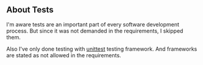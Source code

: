 ## About Tests

I'm aware tests are an important part of every software development process. But since it was not demanded in the requirements, I skipped them.

Also I've only done testing with [unittest](https://docs.python.org/3/library/unittest.html) testing framework. And frameworks are stated as not allowed in the requirements.